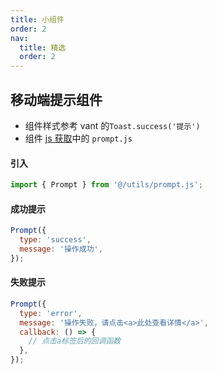```yaml
---
title: 小组件
order: 2
nav:
  title: 精选
  order: 2
---
```


## 移动端提示组件

- 组件样式参考 vant 的`Toast.success('提示')`
- 组件 [js 获取](https://github.com/KinXpeng/cins-docs/tree/main/utils)中的 `prompt.js`

#### 引入

```js
import { Prompt } from '@/utils/prompt.js';
```

#### 成功提示

```js
Prompt({
  type: 'success',
  message: '操作成功',
});
```

#### 失败提示

```js
Prompt({
  type: 'error',
  message: '操作失败，请点击<a>此处查看详情</a>',
  callback: () => {
    // 点击a标签后的回调函数
  },
});
```
